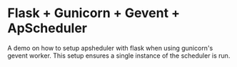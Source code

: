 # Flask + Gunicorn + Gevent + ApScheduler

A demo on how to setup apsheduler with flask when using gunicorn's gevent worker.
This setup ensures a single instance of the scheduler is run.